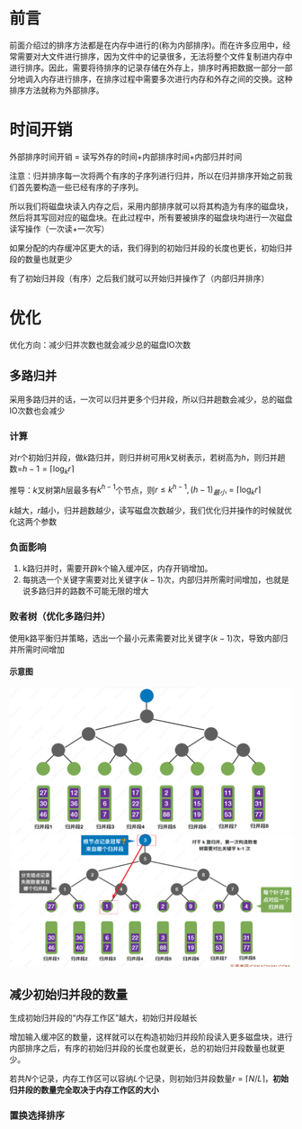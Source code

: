 # 前言

前面介绍过的排序方法都是在内存中进行的(称为内部排序)。而在许多应用中，经常需要对大文件进行排序，因为文件中的记录很多，无法将整个文件复制进内存中进行排序。因此，需要将待排序的记录存储在外存上，排序时再把数据一部分一部分地调入内存进行排序，在排序过程中需要多次进行内存和外存之间的交换。这种排序方法就称为外部排序。

# 时间开销

外部排序时间开销 = 读写外存的时间+内部排序时间+内部归并时间

注意：归并排序每一次将两个有序的子序列进行归并，所以在归并排序开始之前我们首先要构造一些已经有序的子序列。

所以我们将磁盘块读入内存之后，采用内部排序就可以将其构造为有序的磁盘块，然后将其写回对应的磁盘块。在此过程中，所有要被排序的磁盘块均进行一次磁盘读写操作（一次读+一次写）

如果分配的内存缓冲区更大的话，我们得到的初始归并段的长度也更长，初始归并段的数量也就更少

有了初始归并段（有序）之后我们就可以开始归并操作了（内部归并排序）

# 优化

优化方向：减少归并次数也就会减少总的磁盘IO次数

## 多路归并

采用多路归并的话，一次可以归并更多个归并段，所以归并趟数会减少，总的磁盘IO次数也会减少

### 计算
对$r$个初始归并段，做$k$路归并，则归并树可用$k$叉树表示，若树高为$h$，则归并趟数=$h-1 = \lceil \log_kr\rceil$

推导：$k$叉树第$h$层最多有$k^{h-1}$个节点，则$r\leqslant k^{h-1}, (h-1)_{最小} = \lceil \log_kr\rceil$

$k$越大，$r$越小，归并趟数越少，读写磁盘次数越少，我们优化归并操作的时候就优化这两个参数

### 负面影响

1. k路归并时，需要开辟k个输入缓冲区，内存开销增加。
2. 每挑选一个关键字需要对比关键字$(k-1)$次，内部归并所需时间增加，也就是说多路归并的路数不可能无限的增大

### 败者树（优化多路归并）

使用k路平衡归并策略，选出一个最小元素需要对比关键字$(k-1)$次，导致内部归并所需时间增加
#### 示意图
![1684401099102](image/外部排序/1684401099102.png)
![1684401168259](image/外部排序/1684401168259.png)
## 减少初始归并段的数量

生成初始归并段的“内存工作区”越大，初始归并段越长

增加输入缓冲区的数量，这样就可以在构造初始归并段阶段读入更多磁盘块，进行内部排序之后，有序的初始归并段的长度也就更长，总的初始归并段数量也就更少。

若共$N$个记录，内存工作区可以容纳$L$个记录，则初始归并段数量$r = ⌈N/L⌉$，**初始归并段的数量完全取决于内存工作区的大小**

### 置换选择排序
